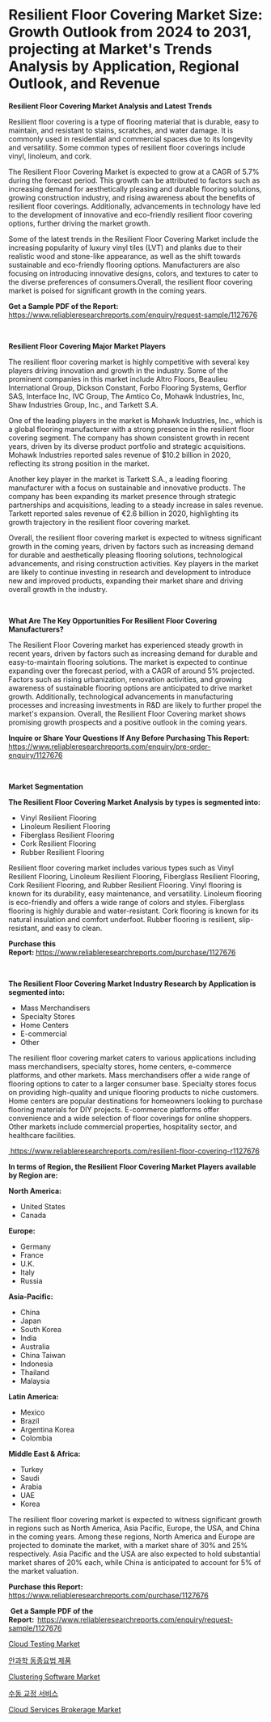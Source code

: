 <p><h1>Resilient Floor Covering Market Size: Growth Outlook from 2024 to 2031, projecting at Market's Trends Analysis by Application, Regional Outlook, and Revenue</h1></p><p><strong>Resilient Floor Covering Market Analysis and Latest Trends</strong></p>
<p><p>Resilient floor covering is a type of flooring material that is durable, easy to maintain, and resistant to stains, scratches, and water damage. It is commonly used in residential and commercial spaces due to its longevity and versatility. Some common types of resilient floor coverings include vinyl, linoleum, and cork.</p><p>The Resilient Floor Covering Market is expected to grow at a CAGR of 5.7% during the forecast period. This growth can be attributed to factors such as increasing demand for aesthetically pleasing and durable flooring solutions, growing construction industry, and rising awareness about the benefits of resilient floor coverings. Additionally, advancements in technology have led to the development of innovative and eco-friendly resilient floor covering options, further driving the market growth.</p><p>Some of the latest trends in the Resilient Floor Covering Market include the increasing popularity of luxury vinyl tiles (LVT) and planks due to their realistic wood and stone-like appearance, as well as the shift towards sustainable and eco-friendly flooring options. Manufacturers are also focusing on introducing innovative designs, colors, and textures to cater to the diverse preferences of consumers.Overall, the resilient floor covering market is poised for significant growth in the coming years.</p></p>
<p><strong>Get a Sample PDF of the Report:&nbsp;</strong> <a href="https://www.reliableresearchreports.com/enquiry/request-sample/1127676">https://www.reliableresearchreports.com/enquiry/request-sample/1127676</a></p>
<p>&nbsp;</p>
<p><strong>Resilient Floor Covering Major Market Players</strong></p>
<p><p>The resilient floor covering market is highly competitive with several key players driving innovation and growth in the industry. Some of the prominent companies in this market include Altro Floors, Beaulieu International Group, Dickson Constant, Forbo Flooring Systems, Gerflor SAS, Interface Inc, IVC Group, The Amtico Co, Mohawk Industries, Inc, Shaw Industries Group, Inc., and Tarkett S.A.</p><p>One of the leading players in the market is Mohawk Industries, Inc., which is a global flooring manufacturer with a strong presence in the resilient floor covering segment. The company has shown consistent growth in recent years, driven by its diverse product portfolio and strategic acquisitions. Mohawk Industries reported sales revenue of $10.2 billion in 2020, reflecting its strong position in the market.</p><p>Another key player in the market is Tarkett S.A., a leading flooring manufacturer with a focus on sustainable and innovative products. The company has been expanding its market presence through strategic partnerships and acquisitions, leading to a steady increase in sales revenue. Tarkett reported sales revenue of €2.6 billion in 2020, highlighting its growth trajectory in the resilient floor covering market.</p><p>Overall, the resilient floor covering market is expected to witness significant growth in the coming years, driven by factors such as increasing demand for durable and aesthetically pleasing flooring solutions, technological advancements, and rising construction activities. Key players in the market are likely to continue investing in research and development to introduce new and improved products, expanding their market share and driving overall growth in the industry.</p></p>
<p>&nbsp;</p>
<p><strong>What Are The Key Opportunities For Resilient Floor Covering Manufacturers?</strong></p>
<p><p>The Resilient Floor Covering market has experienced steady growth in recent years, driven by factors such as increasing demand for durable and easy-to-maintain flooring solutions. The market is expected to continue expanding over the forecast period, with a CAGR of around 5% projected. Factors such as rising urbanization, renovation activities, and growing awareness of sustainable flooring options are anticipated to drive market growth. Additionally, technological advancements in manufacturing processes and increasing investments in R&D are likely to further propel the market's expansion. Overall, the Resilient Floor Covering market shows promising growth prospects and a positive outlook in the coming years.</p></p>
<p><strong>Inquire or Share Your Questions If Any Before Purchasing This Report:</strong> <a href="https://www.reliableresearchreports.com/enquiry/pre-order-enquiry/1127676">https://www.reliableresearchreports.com/enquiry/pre-order-enquiry/1127676</a></p>
<p>&nbsp;</p>
<p><strong>Market Segmentation</strong></p>
<p><strong>The Resilient Floor Covering Market Analysis by types is segmented into:</strong></p>
<p><ul><li>Vinyl Resilient Flooring</li><li>Linoleum Resilient Flooring</li><li>Fiberglass Resilient Flooring</li><li>Cork Resilient Flooring</li><li>Rubber Resilient Flooring</li></ul></p>
<p><p>Resilient floor covering market includes various types such as Vinyl Resilient Flooring, Linoleum Resilient Flooring, Fiberglass Resilient Flooring, Cork Resilient Flooring, and Rubber Resilient Flooring. Vinyl flooring is known for its durability, easy maintenance, and versatility. Linoleum flooring is eco-friendly and offers a wide range of colors and styles. Fiberglass flooring is highly durable and water-resistant. Cork flooring is known for its natural insulation and comfort underfoot. Rubber flooring is resilient, slip-resistant, and easy to clean.</p></p>
<p><strong>Purchase this Report:&nbsp;</strong><a href="https://www.reliableresearchreports.com/purchase/1127676">https://www.reliableresearchreports.com/purchase/1127676</a></p>
<p>&nbsp;</p>
<p><strong>The Resilient Floor Covering Market Industry Research by Application is segmented into:</strong></p>
<p><ul><li>Mass Merchandisers</li><li>Specialty Stores</li><li>Home Centers</li><li>E-commercial</li><li>Other</li></ul></p>
<p><p>The resilient floor covering market caters to various applications including mass merchandisers, specialty stores, home centers, e-commerce platforms, and other markets. Mass merchandisers offer a wide range of flooring options to cater to a larger consumer base. Specialty stores focus on providing high-quality and unique flooring products to niche customers. Home centers are popular destinations for homeowners looking to purchase flooring materials for DIY projects. E-commerce platforms offer convenience and a wide selection of floor coverings for online shoppers. Other markets include commercial properties, hospitality sector, and healthcare facilities.</p></p>
<p><a href="https://www.reliableresearchreports.com/resilient-floor-covering-r1127676">&nbsp;https://www.reliableresearchreports.com/resilient-floor-covering-r1127676</a></p>
<p><strong>In terms of Region, the Resilient Floor Covering Market Players available by Region are:</strong></p>
<p>
    <p> <strong> North America: </strong>
        <ul>
            <li>United States</li>
            <li>Canada</li>
        </ul>
        </p> 
    <p> <strong> Europe: </strong>
        <ul>
            <li>Germany</li>
            <li>France</li>
            <li>U.K.</li>
            <li>Italy</li>
            <li>Russia</li>
        </ul>
        </p> 
    <p> <strong> Asia-Pacific: </strong>
        <ul>
            <li>China</li>
            <li>Japan</li>
            <li>South Korea</li>
            <li>India</li>
            <li>Australia</li>
            <li>China Taiwan</li>
            <li>Indonesia</li>
            <li>Thailand</li>
            <li>Malaysia</li>
        </ul>
        </p> 
    <p> <strong> Latin America: </strong>
        <ul>
            <li>Mexico</li>
            <li>Brazil</li>
            <li>Argentina Korea</li>
            <li>Colombia</li>
        </ul>
        </p> 
    <p> <strong> Middle East & Africa: </strong>
        <ul>
            <li>Turkey</li>
            <li>Saudi</li>
            <li>Arabia</li>
            <li>UAE</li>
            <li>Korea</li>
        </ul>
    </p>
    </p>
<p><p>The resilient floor covering market is expected to witness significant growth in regions such as North America, Asia Pacific, Europe, the USA, and China in the coming years. Among these regions, North America and Europe are projected to dominate the market, with a market share of 30% and 25% respectively. Asia Pacific and the USA are also expected to hold substantial market shares of 20% each, while China is anticipated to account for 5% of the market valuation.</p></p>
<p><strong>Purchase this Report: </strong><a href="https://www.reliableresearchreports.com/purchase/1127676">https://www.reliableresearchreports.com/purchase/1127676</a></p>
<p>&nbsp;<strong>Get a Sample PDF of the Report:&nbsp;&nbsp;</strong><a href="https://www.reliableresearchreports.com/enquiry/request-sample/1127676">https://www.reliableresearchreports.com/enquiry/request-sample/1127676</a></p>
<p><strong></strong></p>
<p><p><a href="https://github.com/eliyamanson4561/Market-Research-Report-List-1/blob/main/cloud-testing-market.md">Cloud Testing Market</a></p><p><a href="https://github.com/alpinestartsekian/Market-Research-Report-List-2/blob/main/744528980440.md">안과학 동종요법 제품</a></p><p><a href="https://github.com/santosh758595/Market-Research-Report-List-5/blob/main/clustering-software-market.md">Clustering Software Market</a></p><p><a href="https://github.com/muchswr/Market-Research-Report-List-2/blob/main/638935080441.md">수동 교정 서비스</a></p><p><a href="https://github.com/hannahforsyth9786/Market-Research-Report-List-1/blob/main/cloud-services-brokerage-market.md">Cloud Services Brokerage Market</a></p></p>